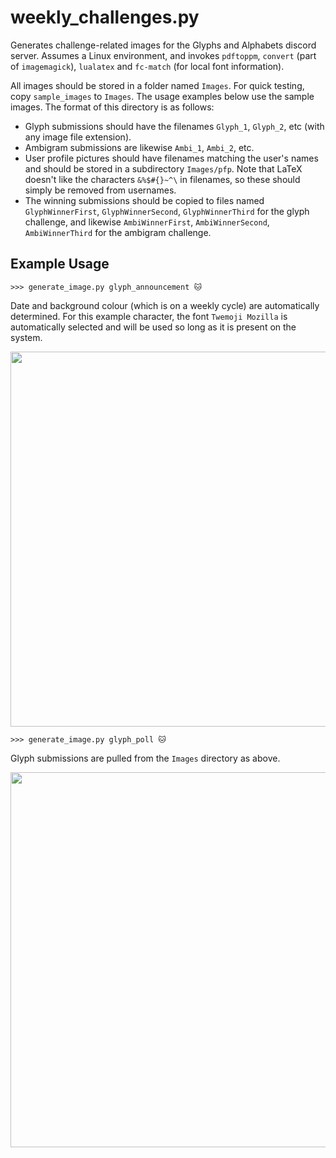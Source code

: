 # weekly_challenges.py

Generates challenge-related images for the Glyphs and Alphabets discord server. Assumes a Linux environment, and invokes `pdftoppm`, `convert` (part of `imagemagick`), `lualatex` and `fc-match` (for local font information). 

All images should be stored in a folder named `Images`. For quick testing, copy `sample_images` to `Images`. The usage examples below use the sample images. The format of this directory is as follows:

* Glyph submissions should have the filenames `Glyph_1`, `Glyph_2`, etc (with any image file extension).
* Ambigram submissions are likewise `Ambi_1`, `Ambi_2`, etc.
* User profile pictures should have filenames matching the user's names and should be stored in a subdirectory `Images/pfp`. Note that LaTeX doesn't like the characters `&%$#{}~^\` in filenames, so these should simply be removed from usernames.
* The winning submissions should be copied to files named `GlyphWinnerFirst`, `GlyphWinnerSecond`, `GlyphWinnerThird` for the glyph challenge, and likewise `AmbiWinnerFirst`, `AmbiWinnerSecond`, `AmbiWinnerThird` for the ambigram challenge. 


## Example Usage
```
>>> generate_image.py glyph_announcement 🐱
```
Date and background colour (which is on a weekly cycle) are automatically determined. For this example character, the font `Twemoji Mozilla` is automatically selected and will be used so long as it is present on the system.
<div align=center><img src="https://github.com/sungodmoth/generate_image/assets/128005279/cbc64190-32ca-4b1c-940d-b26d79210a89" width="600"/></div>

```
>>> generate_image.py glyph_poll 🐱
```
Glyph submissions are pulled from the `Images` directory as above. 
<div align=center><img src="https://github.com/sungodmoth/generate_image/assets/128005279/cfbc01c4-ffac-46bf-b0f3-b6369d6e3360" width="600"/></div>

<!---
![glyph_poll](https://github.com/sungodmoth/generate_image/assets/128005279/cfbc01c4-ffac-46bf-b0f3-b6369d6e3360)
![glyph_first](https://github.com/sungodmoth/generate_image/assets/128005279/808ddae7-d250-4bca-acd3-7ce6d2d28630)
![glyph_second](https://github.com/sungodmoth/generate_image/assets/128005279/9d66f9e9-7ee2-4bda-b305-e7c6267bffce)
![glyph_third](https://github.com/sungodmoth/generate_image/assets/128005279/1050f16d-1fde-4d0a-aa2a-2fadaaf52216)
![glyph_suggestions](https://github.com/sungodmoth/generate_image/assets/128005279/f9f62a26-f608-4e8b-906e-d656f28cf759)
--->
